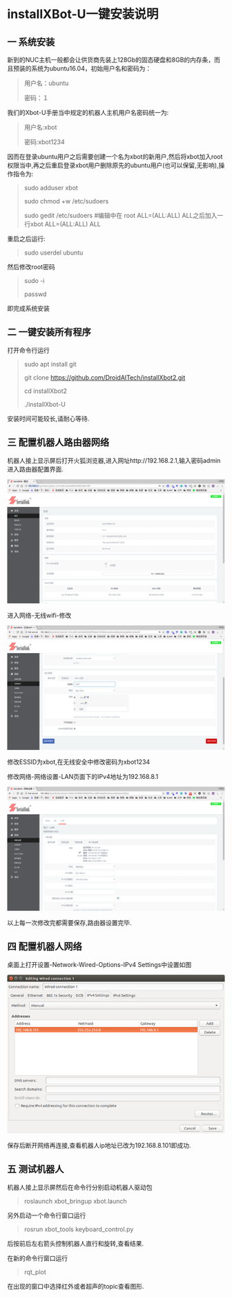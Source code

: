 # installXBot-U一键安装说明
## 一 系统安装

新到的NUC主机一般都会让供货商先装上128Gb的固态硬盘和8GB的内存条，而且预装的系统为ubuntu16.04，初始用户名和密码为：

> 用户名：ubuntu　
>
> 密码：１

我们的Xbot-U手册当中规定的机器人主机用户名密码统一为:

> 用户名:xbot
>
> 密码:xbot1234

因而在登录ubuntu用户之后需要创建一个名为xbot的新用户,然后将xbot加入root权限当中,再之后重启登录xbot用户删除原先的ubuntu用户(也可以保留,无影响),操作指令为:

> sudo adduser xbot
>
> sudo  chmod +w /etc/sudoers
>
> sudo gedit /etc/sudoers  #编辑中在 root    ALL=(ALL:ALL) ALL之后加入一行xbot    ALL=(ALL:ALL) ALL

重启之后运行:

> sudo userdel ubuntu

然后修改root密码

> sudo -i
>
> passwd

即完成系统安装

## 二 一键安装所有程序

打开命令行运行

> sudo apt install git
>
> git clone https://github.com/DroidAITech/installXbot2.git
>
> cd installXbot2
>
> ./installXbot-U

安装时间可能较长,请耐心等待.

## 三 配置机器人路由器网络

机器人接上显示屏后打开火狐浏览器,进入网址http://192.168.2.1,输入密码admin进入路由器配置界面.

![](img/router-1.png)

进入网络-无线wifi-修改

![](img/router-2.png)

修改ESSID为xbot,在无线安全中修改密码为xbot1234

修改网络-网络设置-LAN页面下的IPv4地址为192.168.8.1

![](img/router-3.png)

以上每一次修改完都需要保存,路由器设置完毕.

## 四 配置机器人网络

桌面上打开设置-Network-Wired-Options-IPv4 Settings中设置如图

![](img/pc-net.png)

保存后断开网络再连接,查看机器人ip地址已改为192.168.8.101即成功.

## 五 测试机器人

机器人接上显示屏然后在命令行分别启动机器人驱动包

> roslaunch xbot_bringup xbot.launch

另外启动一个命令行窗口运行

> rosrun xbot_tools keyboard_control.py

后按前后左右箭头控制机器人直行和旋转,查看结果.

在新的命令行窗口运行

> rqt_plot

在出现的窗口中选择红外或者超声的topic查看图形.

